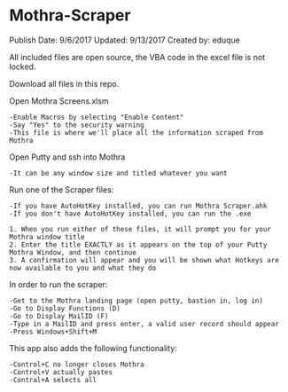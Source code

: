 # Mothra-Scraper
Publish Date: 9/6/2017
Updated: 9/13/2017
Created by: eduque

All included files are open source, the VBA code in the excel file is not locked.

Download all files in this repo.

Open Mothra Screens.xlsm

	-Enable Macros by selecting "Enable Content"
	-Say "Yes" to the security warning
	-This file is where we'll place all the information scraped from Mothra
	
Open Putty and ssh into Mothra

	-It can be any window size and titled whatever you want

Run one of the Scraper files:

	-If you have AutoHotKey installed, you can run Mothra Scraper.ahk
	-If you don't have AutoHotKey installed, you can run the .exe

	1. When you run either of these files, it will prompt you for your Mothra window title
	2. Enter the title EXACTLY as it appears on the top of your Putty Mothra Window, and then continue
	3. A confirmation will appear and you will be shown what Hotkeys are now available to you and what they do
	
In order to run the scraper:

	-Get to the Mothra landing page (open putty, bastion in, log in)
	-Go to Display Functions (D)
	-Go to Display MailID (F)
	-Type in a MailID and press enter, a valid user record should appear
	-Press Windows+Shift+M
	
This app also adds the following functionality:

	-Control+C no longer closes Mothra
	-Control+V actually pastes
	-Contral+A selects all
